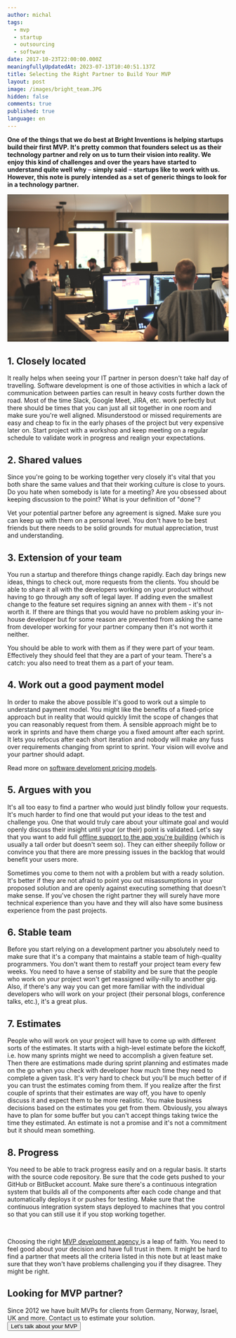 ```yaml
---
author: michal
tags:
  - mvp
  - startup
  - outsourcing
  - software
date: 2017-10-23T22:00:00.000Z
meaningfullyUpdatedAt: 2023-07-13T10:40:51.137Z
title: Selecting the Right Partner to Build Your MVP
layout: post
image: /images/bright_team.JPG
hidden: false
comments: true
published: true
language: en
---
```

**One of the things that we do best at Bright Inventions is helping startups build their first MVP. It's pretty common that founders select us as their technology partner and rely on us to turn their vision into reality. We enjoy this kind of challenges and over the years have started to understand quite well why** – **simply said** – **startups like to work with us. However, this note is purely intended as a set of generic things to look for in a technology partner.**

<div class="image"><img src="/images/bright_team.JPG" alt="Bright Inventions team" title="undefined"  /> </div>

<EbookDynamic sectionTitle='70 pages about MVP development' ebookName='From-MVP-to-a-Final-Product.pdf' ebookDescription='Download the free MVP guide and get ready to build a successful products starting from MVP. Get your copy now!' ebookImage='/images/mvp_ebook_cover.png' ebookAlt='ebook MVP cover' />

## 1. Closely located

It really helps when seeing your IT partner in person doesn't take half day of travelling. Software development is one of those activities in which a lack of communication between parties can result in heavy costs further down the road. Most of the time Slack, Google Meet, JIRA, etc. work perfectly but there should be times that you can just all sit together in one room and make sure you're well aligned. Misunderstood or missed requirements are easy and cheap to fix in the early phases of the project but very expensive later on. Start project with a workshop and keep meeting on a regular schedule to validate work in progress and realign your expectations. 

## 2. Shared values

Since you're going to be working together very closely it's vital that you both share the same values and that their working culture is close to yours. Do you hate when somebody is late for a meeting? Are you obsessed about keeping discussion to the point? What is your definition of "done"? 

Vet your potential partner before any agreement is signed. Make sure you can keep up with them on a personal level. You don't have to be best friends but there needs to be solid grounds for mutual appreciation, trust and understanding.

<EbookDynamic sectionTitle='Read the ultimate MVP guide' ebookName='From-MVP-to-a-Final-Product.pdf' ebookDescription='Download the free ebook about Minimum Viable Product (MVP) development.' ebookImage='/images/mvp_ebook_cover.png' ebookAlt='free MVP ebook' />

## 3. Extension of your team

You run a startup and therefore things change rapidly. Each day brings new ideas, things to check out, more requests from the clients. You should be able to share it all with the developers working on your product without having to go through any soft of legal layer. If adding even the smallest change to the feature set requires signing an annex with them - it's not worth it. If there are things that you would have no problem asking your in-house developer but for some reason are prevented from asking the same from developer working for your partner company then it's not worth it neither.

You should be able to work with them as if they were part of your team. Effectively they should feel that they are a part of your team. There's a catch: you also need to treat them as a part of your team.

## 4. Work out a good payment model

In order to make the above possible it's good to work out a simple to understand payment model. You might like the benefits of a fixed-price approach but in reality that would quickly limit the scope of changes that you can reasonably request from them. A sensible approach might be to work in sprints and have them charge you a fixed amount after each sprint. It lets you refocus after each short iteration and nobody will make any fuss over requirements changing from sprint to sprint. Your vision will evolve and your partner should adapt. 

Read more on [software develoment pricing models](/blog/pros-and-cons-of-software-development-pricing-models).

## 5. Argues with you

It's all too easy to find a partner who would just blindly follow your requests. It's much harder to find one that would put your ideas to the test and challenge you. One that would truly care about your ultimate goal and would openly discuss their insight until your (or their) point is validated. Let's say that you want to add full [offline support to the app you're building](/blog/offline-first-app-guide-for-startups-app-owners-case-studies/) (which is usually a tall order but doesn't seem so). They can either sheepily follow or convince you that there are more pressing issues in the backlog that would benefit your users more. 

Sometimes you come to them not with a problem but with a ready solution. It's better if they are not afraid to point you out misassumptions in your proposed solution and are openly against executing something that doesn't make sense. If you've chosen the right partner they will surely have more technical experience than you have and they will also have some business experience from the past projects.

## 6. Stable team

Before you start relying on a development partner you absolutely need to make sure that it's a company that maintains a stable team of high-quality programmers. You don't want them to restaff your project team every few weeks. You need to have a sense of stability and be sure that the people who work on your project won't get reassigned willy-nilly to another gig. Also, if there's any way you can get more familiar with the individual developers who will work on your project (their personal blogs, conference talks, etc.), it's a great plus.

## 7. Estimates

People who will work on your project will have to come up with different sorts of the estimates. It starts with a high-level estimate before the kickoff, i.e. how many sprints might we need to accomplish a given feature set. Then there are estimations made during sprint planning and estimates made on the go when you check with developer how much time they need to complete a given task. It's very hard to check but you'll be much better of if you can trust the estimates coming from them. If you realize after the first couple of sprints that their estimates are way off, you have to openly discuss it and expect them to be more realistic. You make business decisions based on the estimates you get from them. Obviously, you always have to plan for some buffer but you can't accept things taking twice the time they estimated. An estimate is not a promise and it's not a commitment but it should mean something.

## 8. Progress

You need to be able to track progress easily and on a regular basis. It starts with the source code repository. Be sure that the code gets pushed to your GitHub or BitBucket account. Make sure there's a continuous integration system that builds all of the components after each code change and that automatically deploys it or pushes for testing. Make sure that the continuous integration system stays deployed to machines that you control so that you can still use it if you stop working together.

<br/>

Choosing the right [MVP development agency ](/our-areas/mvp-development)is a leap of faith. You need to feel good about your decision and have full trust in them. It might be hard to find a partner that meets all the criteria listed in this note but at least make sure that they won't have problems challenging you if they disagree. They might be right.

<div class='block-button'><h2>Looking for MVP partner?</h2><div>Since 2012 we have built MVPs for clients from Germany, Norway, Israel, UK and more. Contact us to estimate your solution.</div><a href="/start-project"><button>Let's talk about your MVP</button></a></div>